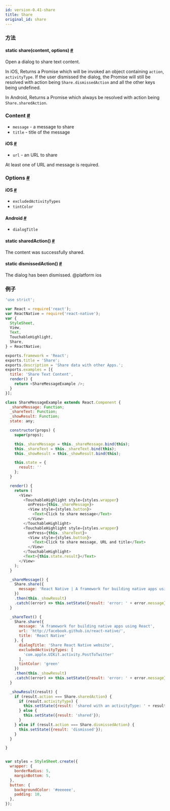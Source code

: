 ```yaml
---
id: version-0.41-share
title: Share
original_id: share
---
```


### 方法

<div class="props">
    <div class="prop"><h4 class="methodTitle"><a class="anchor" name="share"></a><span class="methodType">static </span>share<span
            class="methodType">(content, options)</span> <a class="hash-link" href="#share">#</a></h4>
        <div><p>Open a dialog to share text content.</p>
            <p>In iOS, Returns a Promise which will be invoked an object containing <code>action</code>, <code>activityType</code>.
                If the user dismissed the dialog, the Promise will still be resolved with action being <code>Share.dismissedAction</code>
                and all the other keys being undefined.</p>
            <p>In Android, Returns a Promise which always be resolved with action being <code>Share.sharedAction</code>.
            </p>
            <h3><a class="anchor" name="content"></a>Content <a class="hash-link" href="#content">#</a>
            </h3>
            <ul>
                <li><code>message</code> - a message to share</li>
                <li><code>title</code> - title of the message</li>
            </ul>
            <h4><a class="anchor" name="ios"></a>iOS <a class="hash-link" href="#ios">#</a></h4>
            <ul>
                <li><code>url</code> - an URL to share</li>
            </ul>
            <p>At least one of URL and message is required.</p>
            <h3><a class="anchor" name="options"></a>Options <a class="hash-link" href="#options">#</a>
            </h3><h4><a class="anchor" name="ios"></a>iOS <a class="hash-link" href="#ios">#</a></h4>
            <ul>
                <li><code>excludedActivityTypes</code></li>
                <li><code>tintColor</code></li>
            </ul>
            <h4><a class="anchor" name="android"></a>Android <a class="hash-link" href="#android">#</a>
            </h4>
            <ul>
                <li><code>dialogTitle</code></li>
            </ul>
        </div>
    </div>
    <div class="prop"><h4 class="methodTitle"><a class="anchor" name="sharedaction"></a><span
            class="methodType">static </span>sharedAction<span class="methodType">()</span> <a class="hash-link"
                                                                                                href="#sharedaction">#</a>
    </h4>
        <div><p>The content was successfully shared.</p></div>
    </div>
    <div class="prop"><h4 class="methodTitle"><a class="anchor" name="dismissedaction"></a><span class="methodType">static </span>dismissedAction<span
            class="methodType">()</span> <a class="hash-link" href="#dismissedaction">#</a></h4>
        <div><p>The dialog has been dismissed.
            @platform ios</p></div>
    </div>
</div>


### 例子

```javascript
'use strict';

var React = require('react');
var ReactNative = require('react-native');
var {
  StyleSheet,
  View,
  Text,
  TouchableHighlight,
  Share,
} = ReactNative;

exports.framework = 'React';
exports.title = 'Share';
exports.description = 'Share data with other Apps.';
exports.examples = [{
  title: 'Share Text Content',
  render() {
    return <ShareMessageExample />;
  }
}];

class ShareMessageExample extends React.Component {
  _shareMessage: Function;
  _shareText: Function;
  _showResult: Function;
  state: any;

  constructor(props) {
    super(props);

    this._shareMessage = this._shareMessage.bind(this);
    this._shareText = this._shareText.bind(this);
    this._showResult = this._showResult.bind(this);

    this.state = {
      result: ''
    };
  }

  render() {
    return (
      <View>
        <TouchableHighlight style={styles.wrapper}
          onPress={this._shareMessage}>
          <View style={styles.button}>
            <Text>Click to share message</Text>
          </View>
        </TouchableHighlight>
        <TouchableHighlight style={styles.wrapper}
          onPress={this._shareText}>
          <View style={styles.button}>
            <Text>Click to share message, URL and title</Text>
          </View>
        </TouchableHighlight>
        <Text>{this.state.result}</Text>
      </View>
    );
  }

  _shareMessage() {
    Share.share({
      message: 'React Native | A framework for building native apps using React'
    })
    .then(this._showResult)
    .catch((error) => this.setState({result: 'error: ' + error.message}));
  }

  _shareText() {
    Share.share({
      message: 'A framework for building native apps using React',
      url: 'http://facebook.github.io/react-native/',
      title: 'React Native'
    }, {
      dialogTitle: 'Share React Native website',
      excludedActivityTypes: [
        'com.apple.UIKit.activity.PostToTwitter'
      ],
      tintColor: 'green'
    })
    .then(this._showResult)
    .catch((error) => this.setState({result: 'error: ' + error.message}));
  }

  _showResult(result) {
    if (result.action === Share.sharedAction) {
      if (result.activityType) {
        this.setState({result: 'shared with an activityType: ' + result.activityType});
      } else {
        this.setState({result: 'shared'});
      }
    } else if (result.action === Share.dismissedAction) {
      this.setState({result: 'dismissed'});
    }
  }

}


var styles = StyleSheet.create({
  wrapper: {
    borderRadius: 5,
    marginBottom: 5,
  },
  button: {
    backgroundColor: '#eeeeee',
    padding: 10,
  },
});
```